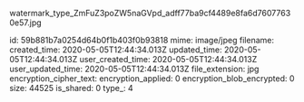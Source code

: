 watermark_type_ZmFuZ3poZW5naGVpd_adff77ba9cf4489e8fa6d76077630e57.jpg

id: 59b881b7a0254d64b0f1b403f0b93818
mime: image/jpeg
filename: 
created_time: 2020-05-05T12:44:34.013Z
updated_time: 2020-05-05T12:44:34.013Z
user_created_time: 2020-05-05T12:44:34.013Z
user_updated_time: 2020-05-05T12:44:34.013Z
file_extension: jpg
encryption_cipher_text: 
encryption_applied: 0
encryption_blob_encrypted: 0
size: 44525
is_shared: 0
type_: 4